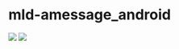 mld-amessage_android
====================

![](https://github.com/moonlitdoor/mld-amessage-android/workflows/Android%20Release%20CI/badge.svg)
![](https://github.com/moonlitdoor/mld-amessage-android/workflows/Android%20Beta%20CI/badge.svg)
